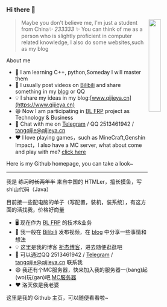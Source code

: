 ### Hi there 👋

<img src="https://img.qijieya.cn/LightPicture/2023/03/33e5e9e5381095de.png" style="width: 25%;" align="right">

> Maybe you don't believe me, I'm just a student from China✨ _233333_ ✨ You can think of me as a person who is slightly proficient in computer related knowledge, I also do some websites,such as my blog

About me

- 🔭 I am learning C++, python,Someday I will master them
- 🤔 I usually post videos on [Bilibili](https://space.bilibili.com/1755772957) and share something in my [blog](https://www.qijieya.cn) or QQ
- 💡 I share my ideas in my blog:[www.qijieya.cn](https://www.qijieya.cn)
- 😄 Now I am participating in [BL FRP](https://frp.mybailu.net/) project as Technology & Business
- 💬 Chat with me on [Telegram](https://t.me/qijieya_lty) / QQ 2513461942 / tangqijie@qijieya.cn 
- ❤  I love playing games，such as MineCraft,Genshin Impact，I also have a MC server, what about come and play with me? [click here](https://www.qijieya.cn/archives/174/)

Here is my Github homepage, you can take a look~

---- 

我是 <s>练习时长两年半</s> 来自中国的 HTMLer，擅长摸鱼，写shi山代码（Java）

目前接一些配电脑的单子（写配置，装机，装系统），有这方面的活找我，价格好商量
- 🖥️ 现在作为 [BL FRP](https://frp.mybailu.net) 的技术&业务
- 🤔 我一般在 [Bilibili](https://space.bilibili.com/1755772957) 发布视频，在 [blog](https://www.qijieya.cn) 中分享一些事情和想法
- 💡 这里是我的博客 [祈杰博客](https://www.qijieya.cn)，进去随便逛逛吧
- 💬 可以通过QQ 2513461942 / [Telegram](https://t.me/qijieya_lty) /  tangqijie@qijieya.cn 联系我
- 😄 我还有个MC服务器，快来加入我的服务器一(bang)起(wo)玩(gan)吧,[MC服务器](https://www.qijieya.cn/archives/174/)
- ❤  洛天依是我老婆

这里是我的 Github 主页，可以随便看看啦~

